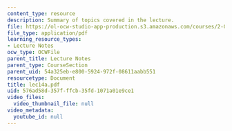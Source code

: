 ```yaml
---
content_type: resource
description: Summary of topics covered in the lecture.
file: https://ol-ocw-studio-app-production.s3.amazonaws.com/courses/2-002-mechanics-and-materials-ii-spring-2004/576ad58d357fffcb35fd1071a01e9ce1_lec14a.pdf
file_type: application/pdf
learning_resource_types:
- Lecture Notes
ocw_type: OCWFile
parent_title: Lecture Notes
parent_type: CourseSection
parent_uid: 54a325eb-e800-5924-972f-08611aabb551
resourcetype: Document
title: lec14a.pdf
uid: 576ad58d-357f-ffcb-35fd-1071a01e9ce1
video_files:
  video_thumbnail_file: null
video_metadata:
  youtube_id: null
---
```

